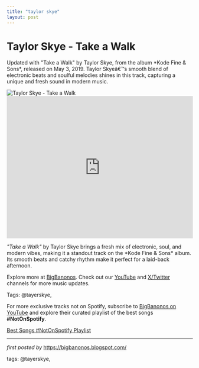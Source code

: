 ```yaml
---
title: "taylor skye"
layout: post
---
```

<!-- Title of the Post -->
<h1 >Taylor Skye - Take a Walk</h1> <!-- Introductory Text -->
<p >Updated with "Take a Walk" by Taylor Skye, from the album *Kode Fine & Sons*, released on May 3, 2019. Taylor Skyeâ€™s smooth blend of electronic beats and soulful melodies shines in this track, capturing a unique and fresh sound in modern music.</p> <!-- Featured Image -->
<div > <img src="https://encrypted-tbn0.gstatic.com/images?q=tbn:ANd9GcRMHAwHyVu5ANfal3i66oO8IVn8MxsMkYfY8Q&s" alt="Taylor Skye - Take a Walk" />
</div> <!-- YouTube Video Embed -->
<div > <iframe width="100%" height="385" src="https://www.youtube.com/embed/B891HMdH0EY" title="Taylor Skye - Take A Walk" frameborder="0" allow="accelerometer; autoplay; clipboard-write; encrypted-media; gyroscope; picture-in-picture; web-share" referrerpolicy="strict-origin-when-cross-origin" allowfullscreen></iframe>
</div> <!-- Song Information -->
<div > <p><em>"Take a Walk"</em> by Taylor Skye brings a fresh mix of electronic, soul, and modern vibes, making it a standout track on the *Kode Fine & Sons* album. Its smooth beats and catchy rhythm make it perfect for a laid-back afternoon.</p>
</div> <!-- Footer Links -->
<div > <p>Explore more at <a href="https://bigbanonos.blogspot.com/" target="_blank">BigBanonos</a>. Check out our <a href="https://www.youtube.com/@BigBanonos" target="_blank">YouTube</a> and <a href="https://x.com/bigbanonos" target="_blank">X/Twitter</a> channels for more music updates.</p>
</div> <!-- Tags -->
<p >Tags: @tayerskye,</p>


<!--Subscribe and Playlist Links-->
<div>
    <p>For more exclusive tracks not on Spotify, subscribe to <a href="https://www.youtube.com/@BigBanonos" target="_blank">BigBanonos on YouTube</a> and explore their curated playlist of the best songs <strong>#NotOnSpotify</strong>.</p>
    <p><a href="https://www.youtube.com/playlist?list=PLtuNtuTatqI0kFahUCbtbfenC_ET5O_tr" target="_blank">Best Songs #NotOnSpotify Playlist<br /></a></p></div>

<hr />

<p><em>first posted by</em> <a href="https://bigbanonos.blogspot.com/" rel="noopener" target="_new">https://bigbanonos.blogspot.com/</a></p>

<p>tags: @tayerskye,</p>
